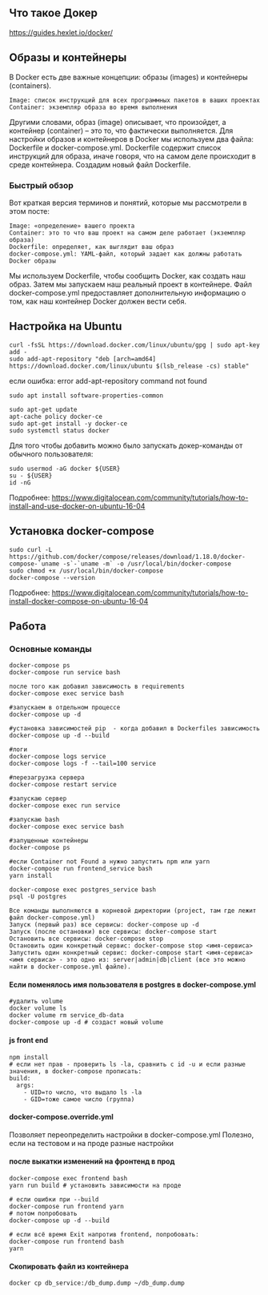 ## Что такое Докер

https://guides.hexlet.io/docker/

## Образы и контейнеры

В Docker есть две важные концепции: образы (images) и контейнеры (containers).

    Image: список инструкций для всех программных пакетов в ваших проектах
    Container: экземпляр образа во время выполнения

Другими словами, образ (image) описывает, что произойдет, а контейнер (container) – это то, что фактически выполняется.
Для настройки образов и контейнеров в Docker мы используем два файла: Dockerfile и docker-compose.yml.
Dockerfile содержит список инструкций для образа, иначе говоря, что на самом деле происходит в среде контейнера.
Создадим новый файл Dockerfile.

### Быстрый обзор

Вот краткая версия терминов и понятий, которые мы рассмотрели в этом посте:

    Image: «определение» вашего проекта
    Container: это то что ваш проект на самом деле работает (экземпляр образа)
    Dockerfile: определяет, как выглядит ваш образ
    docker-compose.yml: YAML-файл, который задает как должны работать Docker образы

Мы используем Dockerfile, чтобы сообщить Docker, как создать наш образ. Затем мы запускаем наш реальный проект в контейнере. Файл docker-compose.yml предоставляет дополнительную информацию о том, как наш контейнер Docker должен вести себя.


## Настройка на Ubuntu

```
curl -fsSL https://download.docker.com/linux/ubuntu/gpg | sudo apt-key add -
sudo add-apt-repository "deb [arch=amd64] https://download.docker.com/linux/ubuntu $(lsb_release -cs) stable"
```
если ошибка: error add-apt-repository command not found
```
sudo apt install software-properties-common
```

```
sudo apt-get update
apt-cache policy docker-ce
sudo apt-get install -y docker-ce
sudo systemctl status docker
```

Для того чтобы добавить можно было запускать докер-команды от обычного пользователя:

```
sudo usermod -aG docker ${USER}
su - ${USER}
id -nG
```

Подробнее: https://www.digitalocean.com/community/tutorials/how-to-install-and-use-docker-on-ubuntu-16-04

## Установка docker-compose

```
sudo curl -L https://github.com/docker/compose/releases/download/1.18.0/docker-compose-`uname -s`-`uname -m` -o /usr/local/bin/docker-compose
sudo chmod +x /usr/local/bin/docker-compose
docker-compose --version
```

Подробнее: https://www.digitalocean.com/community/tutorials/how-to-install-docker-compose-on-ubuntu-16-04

## Работа

### Основные команды

```
docker-compose ps
docker-compose run service bash

после того как добавил зависимость в requirements
docker-compose exec service bash

#запускаем в отдельном процессе
docker-compose up -d

#установка зависимостей pip  - когда добавил в Dockerfiles зависимость
docker-compose up -d --build

#логи
docker-compose logs service
docker-compose logs -f --tail=100 service

#перезагрузка сервера
docker-compose restart service

#запускаю сервер
docker-compose exec run service

#запускаю bash
docker-compose exec service bash

#запущенные контейнеры
docker-compose ps

#если Container not Found а нужно запустить npm или yarn
docker-compose run frontend_service bash
yarn install
```

```
docker-compose exec postgres_service bash
psql -U postgres
```

```
Все команды выполняются в корневой директории (project, там где лежит файл docker-compose.yml)
Запуск (первый раз) все сервисы: docker-compose up -d
Запуск (после остановки) все сервисы: docker-compose start
Остановить все сервисы: docker-compose stop
Остановить один конкретный сервис: docker-compose stop <имя-сервиса>
Запустить один конкретный сервис: docker-compose start <имя-сервиса>
<имя сервиса> - это одно из: server|admin|db|client (все это можно найти в docker-compose.yml файле).
```

#### Если поменялось имя пользователя в postgres в docker-compose.yml

```
#удалить volume
docker volume ls
docker volume rm service_db-data
docker-compose up -d # создаст новый volume
```

#### js front end
```
npm install
# если нет прав - проверить ls -la, сравнить c id -u и если разные значения, в docker-compose прописать:
build:
  args:
    - UID=то число, что выдало ls -la
    - GID=тоже самое число (группа)
```
    
#### docker-compose.override.yml

Позволяет переопределить настройки в docker-compose.yml
Полезно, если на тестовом и на проде разные настройки

#### после выкатки изменений на фронтенд в прод
```
docker-compose exec frontend bash
yarn run build # установить зависимости на проде
```

```
# если ошибки при --build
docker-compose run frontend yarn
# потом попробовать
docker-compose up -d --build
```

```
# если всё время Exit напротив frontend, попробовать:
docker-compose run frontend bash
yarn
```

#### Cкопировать файл из контейнера

```
docker cp db_service:/db_dump.dump ~/db_dump.dump
```
